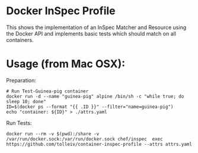 # Docker InSpec Profile

This shows the implementation of an InSpec Matcher and Resource using the Docker API and implements basic tests which should match on all containers.


# Usage (from Mac OSX):

Preparation:

    # Run Test-Guinea-pig container
    docker run -d --name "guinea-pig" alpine /bin/sh -c "while true; do sleep 10; done"
    ID=$(docker ps --format "{{ .ID }}" --filter="name=guinea-pig")
    echo "container: ${ID}" > ./attrs.yaml

Run Tests:

    docker run --rm -v $(pwd):/share -v /var/run/docker.sock:/var/run/docker.sock chef/inspec  exec https://github.com/tolleiv/container-inspec-profile --attrs attrs.yaml

